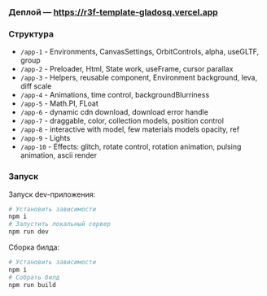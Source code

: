 ### Деплой — https://r3f-template-gladosq.vercel.app

### Структура
- `/app-1` - Environments, CanvasSettings, OrbitControls, alpha, useGLTF, group
- `/app-2` - Preloader, Html, State work, useFrame, cursor parallax
- `/app-3` - Helpers, reusable component, Environment background, leva, diff scale
- `/app-4` - Animations, time control, backgroundBlurriness
- `/app-5` - Math.PI, FLoat
- `/app-6` - dynamic cdn download, download error handle
- `/app-7` - draggable, color, collection models, position control
- `/app-8` - interactive with model, few materials models opacity, ref
- `/app-9` - Lights
- `/app-10` - Effects: glitch, rotate control, rotation animation, pulsing animation, ascii render

### Запуск
Запуск dev-приложения:
```bash
# Установить зависимости
npm i
# Запустить локальный сервер
npm run dev
```

Сборка билда:
```bash
# Установить зависимости
npm i
# Собрать билд
npm run build
```
